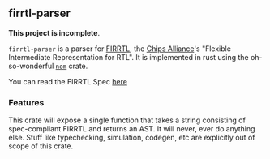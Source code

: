 ## firrtl-parser

**This project is incomplete**.

`firrtl-parser` is a parser for [FIRRTL](https://github.com/chipsalliance/firrtl), the [Chips Alliance](https://chipsalliance.org/)'s "Flexible Intermediate Representation for RTL". It is implemented in rust using the oh-so-wonderful [`nom`](https://crates.io/crates/nomhttps://github.com/Geal/nom) crate.

You can read the FIRRTL Spec [here](https://raw.githubusercontent.com/chipsalliance/firrtl/master/spec/spec.pdf)

### Features

This crate will expose a single function that takes a string consisting of spec-compliant FIRRTL and returns an AST. It will never, ever do anything else. Stuff like typechecking, simulation, codegen, etc are explicitly out of scope of this crate.
